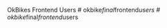 OkBikes Frontend Users
#   o k b i k e _ f i n a l _ f r o n t e n d _ u s e r s  
 #   o k b i k e _ f i n a l _ f r o n t e n d _ u s e r s  
 